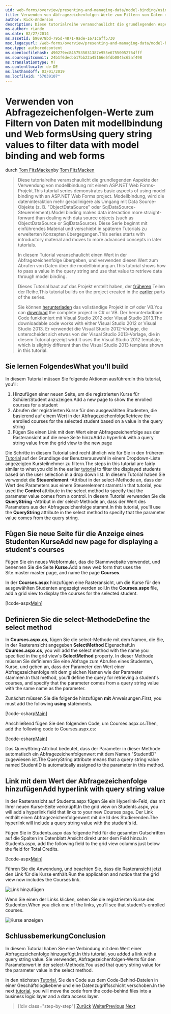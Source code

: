 ```yaml
---
uid: web-forms/overview/presenting-and-managing-data/model-binding/using-query-string-values-to-retrieve-data
title: Verwenden von Abfragezeichenfolgen-Werte zum Filtern von Daten mit modellbindung und web Forms | Microsoft-Dokumentation
author: Rick-Anderson
description: Diese tutorialreihe veranschaulicht die grundlegenden Aspekte der Verwendung von modellbindung mit einem ASP.NET Web Forms-Projekt. Modellbindung macht die dateninteraktion Weitere gerade-...
ms.author: riande
ms.date: 02/27/2014
ms.assetid: b90978bd-795d-4871-9ade-1671caff5730
msc.legacyurl: /web-forms/overview/presenting-and-managing-data/model-binding/using-query-string-values-to-retrieve-data
msc.type: authoredcontent
ms.openlocfilehash: 490279ec8457535031387e955e67550052764fff
ms.sourcegitcommit: 24b1f6decbb17bb22a45166e5fdb0845c65af498
ms.translationtype: MT
ms.contentlocale: de-DE
ms.lasthandoff: 03/01/2019
ms.locfileid: "57039107"
---
```

<a name="using-query-string-values-to-filter-data-with-model-binding-and-web-forms"></a><span data-ttu-id="47512-104">Verwenden von Abfragezeichenfolgen-Werte zum Filtern von Daten mit modellbindung und Web forms</span><span class="sxs-lookup"><span data-stu-id="47512-104">Using query string values to filter data with model binding and web forms</span></span>
====================
<span data-ttu-id="47512-105">durch [Tom FitzMacken](https://github.com/tfitzmac)</span><span class="sxs-lookup"><span data-stu-id="47512-105">by [Tom FitzMacken](https://github.com/tfitzmac)</span></span>

> <span data-ttu-id="47512-106">Diese tutorialreihe veranschaulicht die grundlegenden Aspekte der Verwendung von modellbindung mit einem ASP.NET Web Forms-Projekt.</span><span class="sxs-lookup"><span data-stu-id="47512-106">This tutorial series demonstrates basic aspects of using model binding with an ASP.NET Web Forms project.</span></span> <span data-ttu-id="47512-107">Modellbindung, wird die dateninteraktion mehr geradlinigere als Umgang mit Data Source-Objekte (z. B. "ObjectDataSource" oder SqlDataSource-Steuerelement).</span><span class="sxs-lookup"><span data-stu-id="47512-107">Model binding makes data interaction more straight-forward than dealing with data source objects (such as ObjectDataSource or SqlDataSource).</span></span> <span data-ttu-id="47512-108">Diese Serie beginnt mit einführendes Material und verschiebt in späteren Tutorials zu erweiterten Konzepten übergegangen.</span><span class="sxs-lookup"><span data-stu-id="47512-108">This series starts with introductory material and moves to more advanced concepts in later tutorials.</span></span>
> 
> <span data-ttu-id="47512-109">In diesem Tutorial veranschaulicht einen Wert in der Abfragezeichenfolge übergeben, und verwenden diesen Wert zum Abrufen von Daten über die modellbindung an.</span><span class="sxs-lookup"><span data-stu-id="47512-109">This tutorial shows how to pass a value in the query string and use that value to retrieve data through model binding.</span></span>
> 
> <span data-ttu-id="47512-110">Dieses Tutorial baut auf das Projekt erstellt haben, der [früheren](retrieving-data.md) Teilen der Reihe.</span><span class="sxs-lookup"><span data-stu-id="47512-110">This tutorial builds on the project created in the [earlier](retrieving-data.md) parts of the series.</span></span>
> 
> <span data-ttu-id="47512-111">Sie können [herunterladen](https://go.microsoft.com/fwlink/?LinkId=286116) das vollständige Projekt in c# oder VB.</span><span class="sxs-lookup"><span data-stu-id="47512-111">You can [download](https://go.microsoft.com/fwlink/?LinkId=286116) the complete project in C# or VB.</span></span> <span data-ttu-id="47512-112">Der herunterladbare Code funktioniert mit Visual Studio 2012 oder Visual Studio 2013.</span><span class="sxs-lookup"><span data-stu-id="47512-112">The downloadable code works with either Visual Studio 2012 or Visual Studio 2013.</span></span> <span data-ttu-id="47512-113">Er verwendet die Visual Studio 2012-Vorlage, die unterscheidet sich etwas von der Visual Studio 2013-Vorlage, die in diesem Tutorial gezeigt wird.</span><span class="sxs-lookup"><span data-stu-id="47512-113">It uses the Visual Studio 2012 template, which is slightly different than the Visual Studio 2013 template shown in this tutorial.</span></span>


## <a name="what-youll-build"></a><span data-ttu-id="47512-114">Sie lernen Folgendes</span><span class="sxs-lookup"><span data-stu-id="47512-114">What you'll build</span></span>

<span data-ttu-id="47512-115">In diesem Tutorial müssen Sie folgende Aktionen ausführen:</span><span class="sxs-lookup"><span data-stu-id="47512-115">In this tutorial, you'll:</span></span>

1. <span data-ttu-id="47512-116">Hinzufügen einer neuen Seite, um die registrierten Kurse für Schüler/Student anzuzeigen.</span><span class="sxs-lookup"><span data-stu-id="47512-116">Add a new page to show the enrolled courses for a student</span></span>
2. <span data-ttu-id="47512-117">Abrufen der registrierten Kurse für den ausgewählten Studenten, die basierend auf einem Wert in der Abfragezeichenfolge</span><span class="sxs-lookup"><span data-stu-id="47512-117">Retrieve the enrolled courses for the selected student based on a value in the query string</span></span>
3. <span data-ttu-id="47512-118">Fügen Sie einen Link mit dem Wert einer Abfragezeichenfolge aus der Rasteransicht auf die neue Seite hinzu</span><span class="sxs-lookup"><span data-stu-id="47512-118">Add a hyperlink with a query string value from the grid view to the new page</span></span>

<span data-ttu-id="47512-119">Die Schritte in diesem Tutorial sind recht ähnlich wie für Sie in den früheren [Tutorial](sorting-paging-and-filtering-data.md) auf der Grundlage der Benutzerauswahl in einem Dropdown-Liste angezeigten Kursteilnehmer zu filtern.</span><span class="sxs-lookup"><span data-stu-id="47512-119">The steps in this tutorial are fairly similar to what you did in the earlier [tutorial](sorting-paging-and-filtering-data.md) to filter the displayed students based on the user selection in a drop down list.</span></span> <span data-ttu-id="47512-120">In diesem Tutorial haben Sie verwendet die **Steuerelement** -Attribut in der select-Methode an, dass der Wert des Parameters aus einem Steuerelement stammt.</span><span class="sxs-lookup"><span data-stu-id="47512-120">In that tutorial, you used the **Control** attribute in the select method to specify that the parameter value comes from a control.</span></span> <span data-ttu-id="47512-121">In diesem Tutorial verwenden Sie die **QueryString** -Attribut in der select-Methode an, dass der Wert des Parameters aus der Abfragezeichenfolge stammt.</span><span class="sxs-lookup"><span data-stu-id="47512-121">In this tutorial, you'll use the **QueryString** attribute in the select method to specify that the parameter value comes from the query string.</span></span>

## <a name="add-new-page-for-displaying-a-students-courses"></a><span data-ttu-id="47512-122">Fügen Sie neue Seite für die Anzeige eines Studenten Kurse</span><span class="sxs-lookup"><span data-stu-id="47512-122">Add new page for displaying a student's courses</span></span>

<span data-ttu-id="47512-123">Fügen Sie ein neues Webformular, das die Stammwebsite verwendet, und benennen Sie die Seite **Kurse**.</span><span class="sxs-lookup"><span data-stu-id="47512-123">Add a new web form that uses the Site.master master page, and name the page **Courses**.</span></span>

<span data-ttu-id="47512-124">In der **Courses.aspx** hinzufügen eine Rasteransicht, um die Kurse für den ausgewählten Studenten angezeigt werden soll.</span><span class="sxs-lookup"><span data-stu-id="47512-124">In the **Courses.aspx** file, add a grid view to display the courses for the selected student.</span></span>

[!code-aspx[Main](using-query-string-values-to-retrieve-data/samples/sample1.aspx)]

## <a name="define-the-select-method"></a><span data-ttu-id="47512-125">Definieren Sie die select-Methode</span><span class="sxs-lookup"><span data-stu-id="47512-125">Define the select method</span></span>

<span data-ttu-id="47512-126">In **Courses.aspx.cs**, fügen Sie die select-Methode mit dem Namen, die Sie, in der Rasteransicht angegeben **SelectMethod** Eigenschaft.</span><span class="sxs-lookup"><span data-stu-id="47512-126">In **Courses.aspx.cs**, you will add the select method with the name you specified in the grid view's **SelectMethod** property.</span></span> <span data-ttu-id="47512-127">In dieser Methode müssen Sie definieren Sie eine Abfrage zum Abrufen eines Studenten, Kurse, und geben an, dass der Parameter den Wert einer Abfragezeichenfolge mit dem gleichen Namen wie der Parameter stammen.</span><span class="sxs-lookup"><span data-stu-id="47512-127">In that method, you'll define the query for retrieving a student's courses, and specify that the parameter comes from a query string value with the same name as the parameter.</span></span>

<span data-ttu-id="47512-128">Zunächst müssen Sie die folgende hinzufügen **mit** Anweisungen.</span><span class="sxs-lookup"><span data-stu-id="47512-128">First, you must add the following **using** statements.</span></span>

[!code-csharp[Main](using-query-string-values-to-retrieve-data/samples/sample2.cs)]

<span data-ttu-id="47512-129">Anschließend fügen Sie den folgenden Code, um Courses.aspx.cs:</span><span class="sxs-lookup"><span data-stu-id="47512-129">Then, add the following code to Courses.aspx.cs:</span></span>

[!code-csharp[Main](using-query-string-values-to-retrieve-data/samples/sample3.cs)]

<span data-ttu-id="47512-130">Das QueryString-Attribut bedeutet, dass der Parameter in dieser Methode automatisch ein Abfragezeichenfolgenwert mit dem Namen "StudentID" zugewiesen ist.</span><span class="sxs-lookup"><span data-stu-id="47512-130">The QueryString attribute means that a query string value named StudentID is automatically assigned to the parameter in this method.</span></span>

## <a name="add-hyperlink-with-query-string-value"></a><span data-ttu-id="47512-131">Link mit dem Wert der Abfragezeichenfolge hinzufügen</span><span class="sxs-lookup"><span data-stu-id="47512-131">Add hyperlink with query string value</span></span>

<span data-ttu-id="47512-132">In der Rasteransicht auf Students.aspx fügen Sie ein Hyperlink-Feld, das mit Ihrer neuen Kurse-Seite verknüpft.</span><span class="sxs-lookup"><span data-stu-id="47512-132">In the grid view on Students.aspx, you will add a hyperlink field that links to your new Courses page.</span></span> <span data-ttu-id="47512-133">Der Link enthält einen Abfragezeichenfolgenwert mit die Id des Studierenden.</span><span class="sxs-lookup"><span data-stu-id="47512-133">The hyperlink will include a query string value with the student's id.</span></span>

<span data-ttu-id="47512-134">Fügen Sie in Students.aspx das folgende Feld für die gesamten Gutschriften auf die Spalten im Datenblatt Ansicht direkt unter dem Feld hinzu.</span><span class="sxs-lookup"><span data-stu-id="47512-134">In Students.aspx, add the following field to the grid view columns just below the field for Total Credits.</span></span>

[!code-aspx[Main](using-query-string-values-to-retrieve-data/samples/sample4.aspx?highlight=7-8)]

<span data-ttu-id="47512-135">Führen Sie die Anwendung, und beachten Sie, dass die Rasteransicht jetzt den Link für die Kurse enthält.</span><span class="sxs-lookup"><span data-stu-id="47512-135">Run the application and notice that the grid view now includes the Courses link.</span></span>

![Link hinzufügen](using-query-string-values-to-retrieve-data/_static/image1.png)

<span data-ttu-id="47512-137">Wenn Sie einen der Links klicken, sehen Sie die registrierten Kurse des Studenten.</span><span class="sxs-lookup"><span data-stu-id="47512-137">When you click one of the links, you'll see that student's enrolled courses.</span></span>

![Kurse anzeigen](using-query-string-values-to-retrieve-data/_static/image2.png)

## <a name="conclusion"></a><span data-ttu-id="47512-139">Schlussbemerkung</span><span class="sxs-lookup"><span data-stu-id="47512-139">Conclusion</span></span>

<span data-ttu-id="47512-140">In diesem Tutorial haben Sie eine Verbindung mit dem Wert einer Abfragezeichenfolge hinzugefügt.</span><span class="sxs-lookup"><span data-stu-id="47512-140">In this tutorial, you added a link with a query string value.</span></span> <span data-ttu-id="47512-141">Sie verwendet, Abfragezeichenfolgen-Werts für den Parameterwert in der select-Methode.</span><span class="sxs-lookup"><span data-stu-id="47512-141">You used that query string value for the parameter value in the select method.</span></span>

<span data-ttu-id="47512-142">In den nächsten [Tutorial](adding-business-logic-layer.md), Sie den Code aus dem Code-Behind-Dateien in einer Geschäftslogikebene und eine Datenzugriffsschicht verschoben.</span><span class="sxs-lookup"><span data-stu-id="47512-142">In the next [tutorial](adding-business-logic-layer.md), you will move the code from the code-behind files into a business logic layer and a data access layer.</span></span>

> [!div class="step-by-step"]
> <span data-ttu-id="47512-143">[Zurück](integrating-jquery-ui.md)
> [Weiter](adding-business-logic-layer.md)</span><span class="sxs-lookup"><span data-stu-id="47512-143">[Previous](integrating-jquery-ui.md)
[Next](adding-business-logic-layer.md)</span></span>
